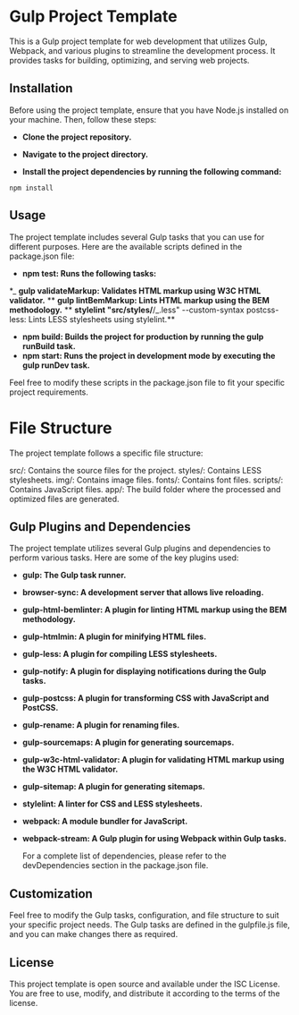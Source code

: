 # Gulp Project Template

This is a Gulp project template for web development that utilizes Gulp, Webpack, and various plugins to streamline the development process. It provides tasks for building, optimizing, and serving web projects.

## Installation

Before using the project template, ensure that you have Node.js installed on your machine. Then, follow these steps:

- **Clone the project repository.**

- **Navigate to the project directory.**

- **Install the project dependencies by running the following command:**

```
npm install
```

## Usage

The project template includes several Gulp tasks that you can use for different purposes. Here are the available scripts defined in the package.json file:

- **npm test: Runs the following tasks:**

\*_ **gulp validateMarkup: Validates HTML markup using W3C HTML validator.**
\*\* **gulp lintBemMarkup: Lints HTML markup using the BEM methodology.**
\*\* **stylelint "src/styles/**/_.less" --custom-syntax postcss-less: Lints LESS stylesheets using stylelint.\*\*

- **npm build: Builds the project for production by running the gulp runBuild task.**
- **npm start: Runs the project in development mode by executing the gulp runDev task.**

Feel free to modify these scripts in the package.json file to fit your specific project requirements.

# File Structure

The project template follows a specific file structure:

src/: Contains the source files for the project.
styles/: Contains LESS stylesheets.
img/: Contains image files.
fonts/: Contains font files.
scripts/: Contains JavaScript files.
app/: The build folder where the processed and optimized files are generated.

## Gulp Plugins and Dependencies

The project template utilizes several Gulp plugins and dependencies to perform various tasks. Here are some of the key plugins used:

- **gulp: The Gulp task runner.**
- **browser-sync: A development server that allows live reloading.**
- **gulp-html-bemlinter: A plugin for linting HTML markup using the BEM methodology.**
- **gulp-htmlmin: A plugin for minifying HTML files.**
- **gulp-less: A plugin for compiling LESS stylesheets.**
- **gulp-notify: A plugin for displaying notifications during the Gulp tasks.**
- **gulp-postcss: A plugin for transforming CSS with JavaScript and PostCSS.**
- **gulp-rename: A plugin for renaming files.**
- **gulp-sourcemaps: A plugin for generating sourcemaps.**
- **gulp-w3c-html-validator: A plugin for validating HTML markup using the W3C HTML validator.**
- **gulp-sitemap: A plugin for generating sitemaps.**
- **stylelint: A linter for CSS and LESS stylesheets.**
- **webpack: A module bundler for JavaScript.**
- **webpack-stream: A Gulp plugin for using Webpack within Gulp tasks.**

  For a complete list of dependencies, please refer to the devDependencies section in the package.json file.

## Customization

Feel free to modify the Gulp tasks, configuration, and file structure to suit your specific project needs. The Gulp tasks are defined in the gulpfile.js file, and you can make changes there as required.

## License

This project template is open source and available under the ISC License. You are free to use, modify, and distribute it according to the terms of the license.
